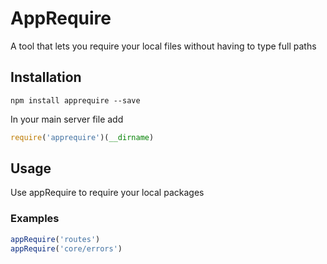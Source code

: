 # AppRequire
A tool that lets you require your local files without having to type full paths

## Installation
```shell
npm install apprequire --save
```
In your main server file add
```javascript
require('apprequire')(__dirname)
```

## Usage
Use appRequire to require your local packages
### Examples
```javascript
appRequire('routes')
appRequire('core/errors')
